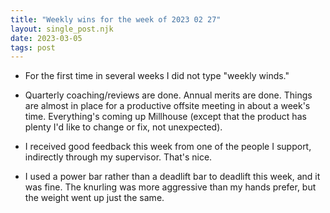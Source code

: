 ```yaml
---
title: "Weekly wins for the week of 2023 02 27"
layout: single_post.njk
date: 2023-03-05
tags: post
---
```


- For the first time in several weeks I did not type "weekly winds."

- Quarterly coaching/reviews are done. Annual merits are done. Things are almost in place for a productive offsite meeting in about a week's time. Everything's coming up Millhouse (except that the product has plenty I'd like to change or fix, not unexpected).

- I received good feedback this week from one of the people I support, indirectly through my supervisor. That's nice.

- I used a power bar rather than a deadlift bar to deadlift this week, and it was fine. The knurling was more aggressive than my hands prefer, but the weight went up just the same.
